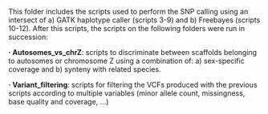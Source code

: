 This folder includes the scripts used to perform the SNP calling using an intersect of a) GATK haplotype caller (scripts 3-9) and b) Freebayes (scripts 10-12). After this scripts, the scripts on the following folders were run in succession:

  **· Autosomes_vs_chrZ**: scripts to discriminate between scaffolds belonging to autosomes or chromosome Z using a combination of: a) sex-specific coverage and b) synteny with related species.
  
  **· Variant_filtering**: scripts for filtering the VCFs produced with the previous scripts according to multiple variables (minor allele count, missingness, base quality and coverage, ...)
